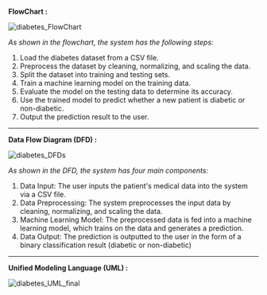 **FlowChart :**

![diabetes_FlowChart](https://github.com/joybaratix/Diabestes-Prediction/assets/93642551/2996cff9-bb32-45ce-b1bf-469d3d61cc64)

_As shown in the flowchart, the system has the following steps:_
1. Load the diabetes dataset from a CSV file.
2. Preprocess the dataset by cleaning, normalizing, and scaling the data.
3. Split the dataset into training and testing sets.
4. Train a machine learning model on the training data.
5. Evaluate the model on the testing data to determine its accuracy.
6. Use the trained model to predict whether a new patient is diabetic or non-diabetic.
7. Output the prediction result to the user.

-------------------------------------------------------------------------------------------------

**Data Flow Diagram (DFD) :**

![diabetes_DFDs](https://github.com/joybaratix/Diabestes-Prediction/assets/93642551/3d968003-1f8c-4bdc-8a2e-8279670b1007)

_As shown in the DFD, the system has four main components:_
1. Data Input: The user inputs the patient's medical data into the system via a CSV file.
2. Data Preprocessing: The system preprocesses the input data by cleaning, normalizing,
and scaling the data.
3. Machine Learning Model: The preprocessed data is fed into a machine learning model,
which trains on the data and generates a prediction.
4. Data Output: The prediction is outputted to the user in the form of a binary classification result
(diabetic or non-diabetic)

---------------------------------------------------------------------------------------------------

**Unified Modeling Language (UML) :**

![diabetes_UML_final](https://github.com/joybaratix/Diabestes-Prediction/assets/93642551/f1b76876-4c2a-4fe4-974e-89a9d08b15ec)

